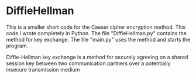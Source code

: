 # DiffieHellman

This is a smaller short code for the Caeser cipher encryption method. This code I wrote completely in Python. The file "DiffieHellman.py" contains the method for key exchange. The file "main.py" uses the method and starts the program.

Diffie-Hellman key exchange is a method for securely agreeing on a shared session key between two communication partners over a potentially insecure transmission medium
